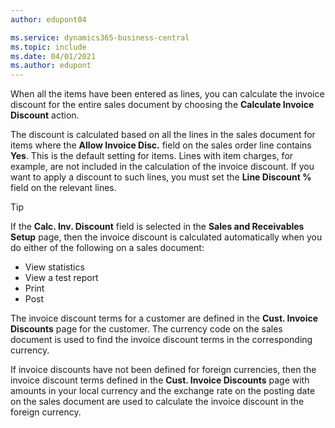 ```yaml
---
author: edupont04

ms.service: dynamics365-business-central
ms.topic: include
ms.date: 04/01/2021
ms.author: edupont
---
```

When all the items have been entered as lines, you can calculate the invoice discount for the entire sales document by choosing the **Calculate Invoice Discount** action.

The discount is calculated based on all the lines in the sales document for items where the **Allow Invoice Disc.** field on the sales order line contains **Yes**. This is the default setting for items. Lines with item charges, for example, are not included in the calculation of the invoice discount. If you want to apply a discount to such lines, you must set the **Line Discount %** field on the relevant lines.  

> [!TIP]
> If the **Calc. Inv. Discount** field is selected in the **Sales and Receivables Setup** page, then the invoice discount is calculated automatically when you do either of the following on a sales document:
>
> * View statistics
> * View a test report
> * Print
> * Post

The invoice discount terms for a customer are defined in the **Cust. Invoice Discounts** page for the customer. The currency code on the sales document is used to find the invoice discount terms in the corresponding currency.

If invoice discounts have not been defined for foreign currencies, then the invoice discount terms defined in the **Cust. Invoice Discounts** page with amounts in your local currency and the exchange rate on the posting date on the sales document are used to calculate the invoice discount in the foreign currency.
